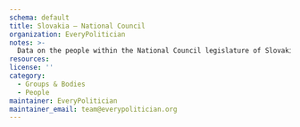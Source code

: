 ```yaml
---
schema: default
title: Slovakia — National Council
organization: EveryPolitician
notes: >-
  Data on the people within the National Council legislature of Slovakia.
resources:
license: ''
category:
  - Groups & Bodies
  - People
maintainer: EveryPolitician
maintainer_email: team@everypolitician.org
---
```

